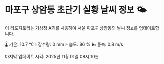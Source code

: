 
# 마포구 상암동 초단기 실황 날씨 정보 🌤️

이 리포지토리는 기상청 API를 사용하여 서울 마포구 상암동의 날씨 정보를 업데이트합니다. 

🌡️ 기온: 10.7 ℃
💧 강수량: 0 mm
💦 습도: 86 %
🌬️ 풍속: 0.8 m/s

마지막 업데이트 시각: 2025년 11월 01일 08시 10분    
